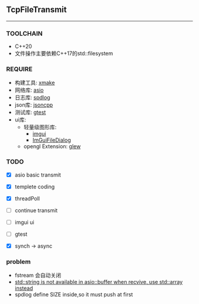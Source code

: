 ## TcpFileTransmit
---
### TOOLCHAIN
- C++20
- 文件操作主要依赖C++17的std::filesystem

### REQUIRE

- 构建工具: [xmake](https://github.com/xmake-io/xmake)
- 网络库: [asio](https://github.com/chriskohlhoff/asio)
- 日志库: [spdlog](https://github.com/gabime/spdlog)
- json库: [jsoncpp](https://github.com/open-source-parsers/jsoncpp)
- 测试库: [gtest](https://github.com/google/googletest)
- ui库: 
	- 轻量级图形库: 
		- [imgui](https://github.com/ocornut/imgui)
		- [ImGuiFileDialog](https://github.com/aiekick/ImGuiFileDialog)
	- opengl Extension: [glew](https://github.com/nigels-com/glew)


### TODO
- [x] asio basic transmit
- [x] templete coding
- [x] threadPoll
- [ ] continue transmit
- [ ] imgui ui
- [ ] gtest
- [x] synch -> async


### problem
- fstream 会自动关闭
- [std::string is not available in asio::buffer when recvive, use std::array instead](https://www.codenong.com/4068249/)
- spdlog define SIZE inside,so it must push at first

